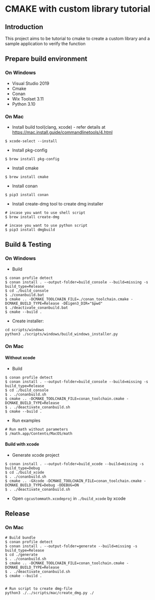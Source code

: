 # CMAKE with custom library tutorial

## Introduction

This project aims to be tutorial to cmake to create a custom library and a sample application to verify the function

## Prepare build environment

### On Windows

- Visual Studio 2019
- Cmake
- Conan
- Wix Toolset 3.11
- Python 3.10

### On Mac

- Install build tool(clang, xcode) - refer details at https://mac.install.guide/commandlinetools/4.html

```
$ xcode-select --install
```

- Install pkg-config

```
$ brew install pkg-config
```

- Install cmake

```
$ brew install cmake
```

- Install conan

```
$ pip3 install conan
```

- Install create-dmg tool to create dmg installer
```
# incase you want to use shell script
$ brew install create-dmg

# incase you want to use python script
$ pip3 install dmgbuild
```

## Build & Testing

### On Windows

- Build

```
$ conan profile detect
$ conan install . --output-folder=build_console --build=missing -s build_type=Release
$ cd ./build_console
$ ./conanbuild.bat
$ cmake .. -DCMAKE_TOOLCHAIN_FILE=./conan_toolchain.cmake -DCMAKE_BUILD_TYPE=Release -DEigen3_DIR="$pwd"
$ ./deactivate_conanbuild.bat
$ cmake --build .
```

- Create installer:
```
cd scripts/windows
python3 ./scripts/windows/build_windows_installer.py
```

### On Mac

#### Without xcode

- Build

```
$ conan profile detect
$ conan install . --output-folder=build_console --build=missing -s build_type=Release
$ cd ./build_console
$ . ./conanbuild.sh
$ cmake .. -DCMAKE_TOOLCHAIN_FILE=conan_toolchain.cmake -DCMAKE_BUILD_TYPE=Release
$ . ./deactivate_conanbuild.sh
$ cmake --build .
```

- Run examples

```
# Run math without parameters
$ /math.app/Contents/MacOS/math
```

#### Build with xcode

- Generate xcode project

```
$ conan install . --output-folder=build_xcode --build=missing -s build_type=Debug
$ cd ./build_xcode
$ . ./conanbuild.sh
$ cmake .. -GXcode -DCMAKE_TOOLCHAIN_FILE=conan_toolchain.cmake -DCMAKE_BUILD_TYPE=Debug -DDEBUG=ON
$ . ./deactivate_conanbuild.sh 
```

- Open `cgcustommath.xcodeproj` in `./build_xcode` by xcode

## Release
### On Mac
```
# Build bundle
$ conan profile detect
$ conan install . --output-folder=generate --build=missing -s build_type=Release
$ cd ./generate
$ . ./conanbuild.sh
$ cmake .. -DCMAKE_TOOLCHAIN_FILE=conan_toolchain.cmake -DCMAKE_BUILD_TYPE=Release
$ . ./deactivate_conanbuild.sh
$ cmake --build .


# Run script to create dmg-file
python3 ./../scripts/mac/create_dmg.py ./
```